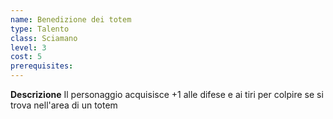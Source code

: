 ```yaml
---
name: Benedizione dei totem
type: Talento
class: Sciamano
level: 3
cost: 5
prerequisites: 
---
```


**Descrizione**
Il personaggio acquisisce +1 alle difese e ai tiri per colpire se si trova
nell'area di un totem
